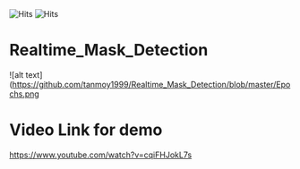 <img src="https://img.shields.io/github/last-commit/tanmoy1999/Realtime_Mask_Detection" alt="Hits">
<img src="https://hitcounter.pythonanywhere.com/count/tag.svg?url=https%3A%2F%2Fgithub.com%2Ftanmoy1999%2FRealtime_Mask_Detection%2F" alt="Hits">

# Realtime_Mask_Detection

![alt text](https://github.com/tanmoy1999/Realtime_Mask_Detection/blob/master/Epochs.png

# Video Link for demo
https://www.youtube.com/watch?v=cqiFHJokL7s

